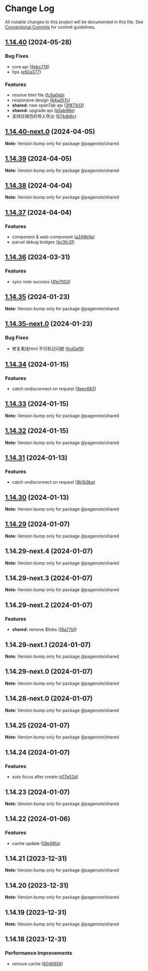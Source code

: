 # Change Log

All notable changes to this project will be documented in this file.
See [Conventional Commits](https://conventionalcommits.org) for commit guidelines.

## [1.14.40](https://github.com/rowthan/pagenote/compare/@pagenote/shared@1.14.40-next.0...@pagenote/shared@1.14.40) (2024-05-28)


### Bug Fixes

* core api ([9ebc718](https://github.com/rowthan/pagenote/commit/9ebc718c20539e893b6f381ca93895705c80b8e7))
* tips ([e92a377](https://github.com/rowthan/pagenote/commit/e92a377b7bae4fc81ea4e93690819a941453d2a5))


### Features

* resolve  html  file ([fc8a0eb](https://github.com/rowthan/pagenote/commit/fc8a0eb444b07ae152e3d670eb5d563adfeb8bdd))
* responsive design ([84ad57c](https://github.com/rowthan/pagenote/commit/84ad57c31c6c2895f8491f91d0f087f4b7c555a7))
* **shared:** new openTab api ([3f87303](https://github.com/rowthan/pagenote/commit/3f87303c171d53bf37eec0d2322377cc68038230))
* **shared:** upgrade api ([b5ab96e](https://github.com/rowthan/pagenote/commit/b5ab96e9d23f2469370e1daf7710ae64e1c4dfee))
* 支持压缩包的导入导出 ([674db6c](https://github.com/rowthan/pagenote/commit/674db6cf1aca7dcf687f131018bcd3b8775a7050))





## [1.14.40-next.0](https://github.com/rowthan/pagenote/compare/@pagenote/shared@1.14.39...@pagenote/shared@1.14.40-next.0) (2024-04-05)

**Note:** Version bump only for package @pagenote/shared





## [1.14.39](https://github.com/rowthan/pagenote/compare/@pagenote/shared@1.14.38...@pagenote/shared@1.14.39) (2024-04-05)

**Note:** Version bump only for package @pagenote/shared





## [1.14.38](https://github.com/rowthan/pagenote/compare/@pagenote/shared@1.14.37...@pagenote/shared@1.14.38) (2024-04-04)

**Note:** Version bump only for package @pagenote/shared





## [1.14.37](https://github.com/rowthan/pagenote/compare/@pagenote/shared@1.14.36...@pagenote/shared@1.14.37) (2024-04-04)


### Features

* component & web-component ([a249b9a](https://github.com/rowthan/pagenote/commit/a249b9a146d96d85b7dcaaf057f877712b4d6bb6))
* parcel debug bridges ([bc3fc2f](https://github.com/rowthan/pagenote/commit/bc3fc2fa8ef4d1706786acfa956e5ffbf2122eb9))





## [1.14.36](https://github.com/rowthan/pagenote/compare/@pagenote/shared@1.14.35...@pagenote/shared@1.14.36) (2024-03-31)


### Features

* sync note success ([41e7053](https://github.com/rowthan/pagenote/commit/41e70539c69b7e7d821a506b4d31cf0ec055ec04))





## [1.14.35](https://github.com/rowthan/pagenote/compare/@pagenote/shared@1.14.35-next.0...@pagenote/shared@1.14.35) (2024-01-23)

**Note:** Version bump only for package @pagenote/shared





## [1.14.35-next.0](https://github.com/rowthan/pagenote/compare/@pagenote/shared@1.14.34...@pagenote/shared@1.14.35-next.0) (2024-01-23)


### Bug Fixes

* 修复离线html 不可标记问题 ([fcd5ef9](https://github.com/rowthan/pagenote/commit/fcd5ef9572c2160a7243ba21d1fc45a36baf62dc))





## [1.14.34](https://github.com/rowthan/pagenote/compare/@pagenote/shared@1.14.29...@pagenote/shared@1.14.34) (2024-01-15)


### Features

* catch ondisconnect on request ([9eec683](https://github.com/rowthan/pagenote/commit/9eec68348dc59a562eeafeb7254034608127f556))





## [1.14.33](https://github.com/rowthan/pagenote/compare/@pagenote/shared@1.14.32...@pagenote/shared@1.14.33) (2024-01-15)

**Note:** Version bump only for package @pagenote/shared





## [1.14.32](https://github.com/rowthan/pagenote/compare/@pagenote/shared@1.14.31...@pagenote/shared@1.14.32) (2024-01-15)

**Note:** Version bump only for package @pagenote/shared





## [1.14.31](https://github.com/rowthan/pagenote/compare/@pagenote/shared@1.14.30...@pagenote/shared@1.14.31) (2024-01-13)


### Features

* catch ondisconnect on request ([9b1b3ba](https://github.com/rowthan/pagenote/commit/9b1b3baf0ac0f0465d66e6018d2b1ed023ec0b74))





## [1.14.30](https://github.com/rowthan/pagenote/compare/@pagenote/shared@1.14.29...@pagenote/shared@1.14.30) (2024-01-13)

**Note:** Version bump only for package @pagenote/shared





## [1.14.29](https://github.com/rowthan/pagenote/compare/@pagenote/shared@1.14.24...@pagenote/shared@1.14.29) (2024-01-07)

**Note:** Version bump only for package @pagenote/shared





## 1.14.29-next.4 (2024-01-07)

**Note:** Version bump only for package @pagenote/shared





## 1.14.29-next.3 (2024-01-07)

**Note:** Version bump only for package @pagenote/shared





## 1.14.29-next.2 (2024-01-07)


### Features

* **shared:** remove $links ([18a77b1](https://github.com/rowthan/pagenote/commit/18a77b11fbe1ffcede483f7af12ed0506c2afee9))





## 1.14.29-next.1 (2024-01-07)

**Note:** Version bump only for package @pagenote/shared





## 1.14.29-next.0 (2024-01-07)

**Note:** Version bump only for package @pagenote/shared





## 1.14.28-next.0 (2024-01-07)

**Note:** Version bump only for package @pagenote/shared





## 1.14.25 (2024-01-07)

**Note:** Version bump only for package @pagenote/shared





## 1.14.24 (2024-01-07)


### Features

* auto focus after create ([d17e52d](https://github.com/rowthan/pagenote/commit/d17e52d7279791415aebb5b58c8c792baa1a5606))





## 1.14.23 (2024-01-07)

**Note:** Version bump only for package @pagenote/shared





## 1.14.22 (2024-01-06)


### Features

* cache update ([59e98fa](https://github.com/rowthan/pagenote/commit/59e98fa15fa3b4826af6c4e389564b166cd049a9))





## 1.14.21 (2023-12-31)

**Note:** Version bump only for package @pagenote/shared





## 1.14.20 (2023-12-31)

**Note:** Version bump only for package @pagenote/shared





## 1.14.19 (2023-12-31)

**Note:** Version bump only for package @pagenote/shared





## 1.14.18 (2023-12-31)


### Performance Improvements

* remove cache ([6046958](https://github.com/rowthan/pagenote/commit/6046958fdc6e4385f45e4c2f9e489bd2bfc774bb))
